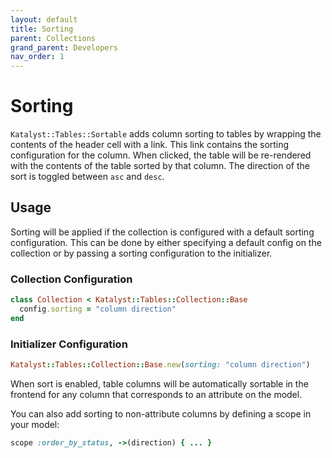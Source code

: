 ```yaml
---
layout: default
title: Sorting
parent: Collections
grand_parent: Developers
nav_order: 1
---
```


# Sorting

`Katalyst::Tables::Sortable` adds column sorting to tables by wrapping the contents of the header cell with a link. This
link contains the sorting configuration for the column. When clicked, the table will be re-rendered with the contents of
the table sorted by that column. The direction of the sort is toggled between `asc` and `desc`.

## Usage

Sorting will be applied if the collection is configured with a default sorting configuration. This can be done by either
specifying a default config on the collection or by passing a sorting configuration to the initializer.

### Collection Configuration
```ruby
class Collection < Katalyst::Tables::Collection::Base
  config.sorting = "column direction"
end
```

### Initializer Configuration
```ruby
Katalyst::Tables::Collection::Base.new(sorting: "column direction")
```

When sort is enabled, table columns will be automatically sortable in the frontend for any column that corresponds to an
attribute on the model.

You can also add sorting to non-attribute columns by defining a scope in your model:

```ruby
scope :order_by_status, ->(direction) { ... }
```
